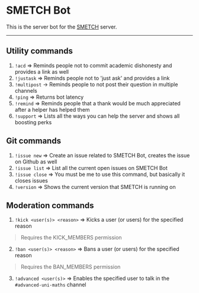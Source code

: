 # SMETCH Bot

This is the server bot for the [SMETCH](https://discord.gg/3bhmFtx9UM) server.

---

## Utility commands

1. `!acd` => Reminds people not to commit academic dishonesty and provides a link as well
2. `!justask` => Reminds people not to 'just ask' and provides a link
3. `!multipost` -> Reminds people to not post their question in multiple channels
4. `!ping` => Returns bot latency
5. `!remind` =>  Reminds people that a thank would be much appreciated after a helper has helped them
6. `!support` => Lists all the ways you can help the server and shows all boosting perks

## Git commands

1. `!issue new` => Create an issue related to SMETCH Bot, creates the issue on Github as well
2. `!issue list` => List all the current open issues on SMETCH Bot
3. `!issue close` => You must be me to use this command, but basically it closes issues
4. `!version` => Shows the current version that SMETCH is running on

## Moderation commands

1. `!kick <user(s)> <reason>` => Kicks a user (or users) for the specified reason
> Requires the KICK_MEMBERS permission
2. `!ban <user(s)> <reason>` => Bans a user (or users) for the specified reason
> Requires the BAN_MEMBERS permission
3. `!advanced <user(s)>` => Enables the specified user to talk in the `#advanced-uni-maths` channel